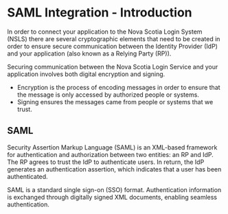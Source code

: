 # SAML Integration - Introduction

In order to connect your application to the Nova Scotia Login System (NSLS) there are several cryptographic elements that need to be created in order to ensure secure communication between the Identity Provider (IdP) and your application (also known as a Relying Party (RP)).

Securing communication between the Nova Scotia Login Service and your application involves both digital encryption and signing. 

* Encryption is the process of encoding messages in order to ensure that the message is only accessed by authorized people or systems. 
* Signing ensures the messages came from people or systems that we trust.

## SAML 
Security Assertion Markup Language (SAML) is an XML-based framework for authentication and authorization between two entities: an RP and IdP. The RP agrees to trust the IdP to authenticate users. In return, the IdP generates an authentication assertion, which indicates that a user has been authenticated.

SAML is a standard single sign-on (SSO) format. Authentication information is exchanged through digitally signed XML documents, enabling seamless authentication.
